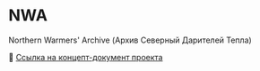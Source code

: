 # NWA
Northern Warmers' Archive (Архив Северный Дарителей Тепла)

📍 [Ссылка на концепт-документ проекта](https://docs.google.com/document/d/1cf031_YaoTwOP2QCFb3lFGhysR7RV6dJEYEIs5O4idU/edit?tab=t.0)
